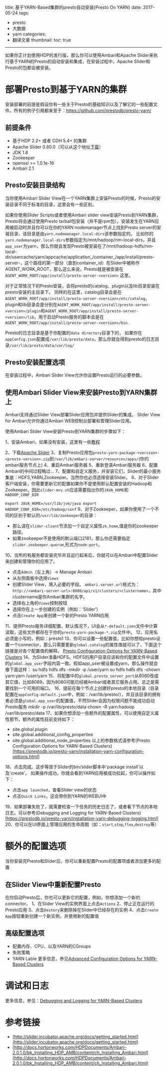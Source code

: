 title: 基于YARN-Based集群的presto自动安装(Presto On YARN)
date: 2017-05-24
tags:
 - presto
 - 大数据
 - yarn
categories:
 - 翻译文章
thumbnail:
toc: true
---

如果你正计划使用HDP的发行版，那么你可以使用Ambari和Apache Slider来执行基于YARN的Presto的自动安装和集成，在安装过程中，Apache Slider和Presto的包都会被安装。

# 部署Presto到基于YARN的集群

安装部署的前提是假设你有一些关于Presto的基础知识以及了解它的一些配置文件。所有的例子引用都来至于：https://github.com/prestodb/presto-yarn/

## 前提条件

- 基于HDP 2.2+ 或者 CDH 5.4+ 的集群
- Apache Slider 0.80.0（可以从这个地址[下载](https://slider.incubator.apache.org/)）
- JDK 1.8
- Zookeeper
- openssl >= 1.0.1e-16
- Ambari 2.1

<!--more-->

## Presto安装目录结构

当你使用Ambari Slider View在一个YARN集群上安装Presto的时候，Presto的安装目录不同于标准的目录，这里会有一些区别。

如果你使用Slider Scripts或者使用Ambari slider view安装Presto到YARN集群，Presto将会通过使用Presto tarball包安装（并不是rpm包）。安装发生在YARN应用被启动时并且你可以在你的YARN nodemanager节点上找到Presto server的安装目录，该目录是由`yarn.nodemanager.local-dirs`该参数指定的。 比如你的`yarn.nodemanager.local-dirs`参数指定为/mnt/hadoop/nm-local-dirs，并且`app_user`为yarn，那么你就会发现Presto被安装在了/mnt/hadoop-hdfs/nm-local-dir/usercache/yarn/appcache/application_<id>/container_<id>/app/install/presto-server-<version>，这个路径的第一部分（直到container_id）在Slider中被称作AGENT_WORK_ROOT，那么这么来说，Presto就是被安装在`AGENT_WORK_ROOT/app/install/presto-server-<version>` 这里。

对于正常情况下的Presto安装，会将presto的catalog、plugin以及lib目录安装在presto安装的主目录下。
同样的在这里，catalog目录会是在`AGENT_WORK_ROOT/app/install/presto-server-<version>/etc/catalog`，plugin和lib目录会是分别在`AGENT_WORK_ROOT/app/install/presto-server-<version>/plugin`和`AGENT_WORK_ROOT/app/install/presto-server-<version>/lib`，用于启动Presto服务的脚本会是在`AGENT_WORK_ROOT/app/install/presto-server-<version>/bin`.

Presto的日志目录是基于你配置的`data directory`目录下的， 如果你在`appConfig.json`配置成`/var/lib/presto/data`，那么你就会得到presto的日志目录`/var/lib/presto/data/var/log/`

## Presto安装配置选项

在安装过程中，Ambari Slider View允许你设置Presto运行的必要参数。

## 使用Ambari Slider View来安装Presto到YARN集群上

Ambari支持通过Slider View部署Slider应用包并提供Slider的集成。 Slider View for Ambari允许你通过Ambari WEB控制台部署和管理Slider应用。

使用Ambari Slider View安装Presto到YARN集群的步骤如下：

1、安装Ambari，如果没有安装，这里有一些[教程](http://docs.hortonworks.com/HDPDocuments/Ambari-2.1.0.0/bk_Installing_HDP_AMB/content/ch_Installing_Ambari.html)

2、下载[Apache Slider](https://slider.incubator.apache.org/)
3、复制Presto应用包`presto-yarn-package-<version>-<presto-version>.zip`到`/var/lib/ambari-server/resources/apps/`(你的ambari服务节点上)
4、重启Ambari服务器
5、重新登录Ambari服务器
6、配置Ambari的中间过程略过...
7、配置和自定义服务，并安装它们，Slider的最小服务集是：HDFS,YARN,Zookeeper。当然你也必须选择安装Slider。
8、对于Slider客户端安装，你需要更新它的配置如果你不是使用默认配置安装的Hadoop和Zookeeper。因此`slider-env.sh`应该需要指出你的`JAVA_HOME`和`HADOOP_CONF_DIR`

`
export JAVA_HOME=/usr/lib/jvm/java
export HADOOP_CONF_DIR=/etc/hadoop/conf
`
9、对于Zookeeper，如果你使用了一个不同的区别于默认的`/usr/lib/zookeeper`的目录：
- 那么请在`slider-client`节添加一个自定义属性`zk.home`,值是你的zookeeper路径。
- 如果zookeeper不是使用的默认端口2181，那么你还需要指定`slider.zookeeper.quorum`,形式为`node:port`。

10、当所的有服务都安装完毕并且运行起来后，你就可以在Ambari中配置Slider来创建和管理你的应用了。
- 点击`Admin`（左上角）-> Manage Ambari
- 从左侧面板中选择`Views`
- 创建Slider View，填入必要的字段。 `ambari.server.url`格式为：`http://<ambari-server-url>:8080/api/v1/clusters/<clustername>`，其中clustername是你Ambari集群的名字。
- 选择右上角的`Views`控制按钮
- 选择你在上一步创建的实例（例如：‘Slider’）
- 点击`Create App`来创建一个新的Presto YARN应用

11、提供Presto服务详细配置，默认情况下，UI会从`*-default.json`文件中计算读取，这些文件都存在于你的`presto-yarn-package-*.zip`文件中。
12、应用名必须是小写的，例如：presto1
13、你可以设置一些配置值，比如你想给presto设置一个connector，那么只需要更新`global.catalog`的属性值就可以了，下面这个链接是对各个配置值的解释。
[Presto Configuration Options for YARN-Based Clusters](https://prestodb.io/presto-yarn/installation-yarn-configuration-options.html)
14、为Slider准备HDFS。HDFS的用户目录应该和你的配置文件中设置的`global.app_user`字段内容一致。假如app_user被设置成yarn，那么操作就会像下面这样：
su hdfs hdfs dfs -mkdir -p /user/yarn
su hdfs hdfs dfs -chown yarn:yarn /user/yarn
15、将配置中的`global.presto_server_port`从8080改成其它值，比如8089，因为8080可能已经被Ambari或者其它服务占用。总之是需要找到一个可用的端口。
16、提前在每个节点上创建好presto的本地目录（目录配置在`appConfig-default.json`中，例如：/var/lib/presto/），并且该目录的拥有者必须是`global.app_user`的配置值，不然Slider会因为权限问题不能成功启动Presto服务
mkdir -p /var/lib/presto/data
chown -R yarn:hadoop /var/lib/presto/data
17、如果你想添加一些额外的配置属性，可以使用自定义属性那节，额外的属性目前支持如下：
- site.global.plugin
- site.global.additional_config_properties
- site.global.additional_node_properties
以上的参数格式请参考(Presto Configuration Options for YARN-Based Clusters)[https://prestodb.io/presto-yarn/installation-yarn-configuration-options.html]

18、点击完成。这步等效于Slider的bin/slider脚本中'package install'以及'create'。 如果操作成功，你就会看到YARN应用被成功拉起，你可以操作如下：
 - 点击`app launched`，查看Slider view的状态
 - 点击`Quick Links`，这会带你到YARN的WEBUI中

19、如果部署失败了，就需要检查一下任务的历史日志了，或者看下节点的本地日志，可以参考(Debugging and Logging for YARN-Based Clusters)[https://prestodb.io/presto-yarn/installation-yarn-debugging-logging.html]
20、你可以在UI界面上管理应用的生命周期（如：`start`,`stop`,`flex`,`destroy`等）

# 额外的配置选项

当你安装完Presto和Slider后，你可以重新配置Presto的配置项或者添加更多的配置

## 在Slider View中重新配置Presto

在你启动Presto后，你也可以更新它的配置，例如，你想添加一个新的connector。
1、在Slider View的实例界面上点击`Actions`
2、停止正在运行的Presto应用
3、点击`Destory`来删除掉在Slider中已经存在的实例
4、点击`Create App`按钮重新创建一个新实例，并使用新的配置值

## 高级配置选项

- 配置内存、CPU、以及YARN的CGroups
- 失败策略
- YARN Lable
更多信息，参见[Advanced Configuration Options for YARN-Based Clusters](https://prestodb.io/presto-yarn/installation-yarn-configuration-options-advanced.html)

# 调试和日志
更多信息，参见：[Debugging and Logging for YARN-Based Clusters](https://prestodb.io/presto-yarn/installation-yarn-debugging-logging.html)

# 参考链接

- [http://slider.incubator.apache.org/docs/getting_started.html](http://slider.incubator.apache.org/docs/getting_started.html)
- [http://docs.hortonworks.com/HDPDocuments/Ambari-2.0.1.0/bk_Installing_HDP_AMB/content/ch_Installing_Ambari.html](http://docs.hortonworks.com/HDPDocuments/Ambari-2.0.1.0/bk_Installing_HDP_AMB/content/ch_Installing_Ambari.html)
